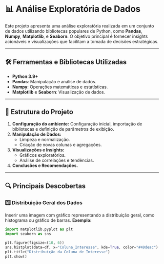 # 📊 Análise Exploratória de Dados

Este projeto apresenta uma análise exploratória realizada em um conjunto de dados utilizando bibliotecas populares de Python, como **Pandas**, **Numpy**, **Matplotlib**, e **Seaborn**. O objetivo principal é fornecer insights acionáveis e visualizações que facilitam a tomada de decisões estratégicas.

---

## 🛠️ Ferramentas e Bibliotecas Utilizadas

- **Python 3.9+**
- **Pandas**: Manipulação e análise de dados.
- **Numpy**: Operações matemáticas e estatísticas.
- **Matplotlib** e **Seaborn**: Visualização de dados.

---

## 📂 Estrutura do Projeto

1. **Configuração do ambiente:** Configuração inicial, importação de bibliotecas e definição de parâmetros de exibição.
2. **Manipulação de Dados:**
   - Limpeza e normalização.
   - Criação de novas colunas e agregações.
3. **Visualizações e Insights:**
   - Gráficos exploratórios.
   - Análise de correlações e tendências.
4. **Conclusões e Recomendações.**

---

## 🔍 Principais Descobertas

### 1️⃣ Distribuição Geral dos Dados
Inserir uma imagem com gráfico representando a distribuição geral, como histograma ou gráfico de barras.
**Exemplo:**
```python
import matplotlib.pyplot as plt
import seaborn as sns

plt.figure(figsize=(10, 6))
sns.histplot(data=df, x="Coluna_Interesse", kde=True, color="#49deac")
plt.title("Distribuição da Coluna de Interesse")
plt.show()
